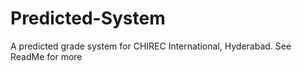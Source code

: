 # Predicted-System
A predicted grade system for CHIREC International, Hyderabad. See ReadMe for more
